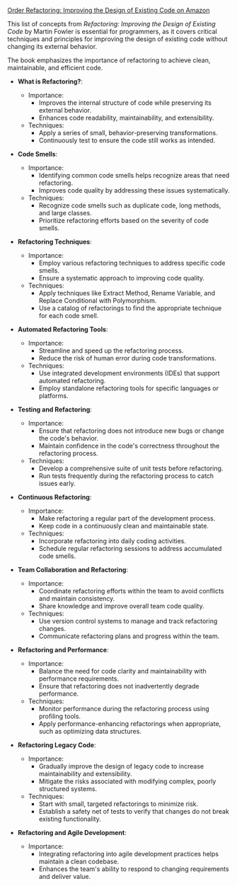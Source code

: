 [Order Refactoring: Improving the Design of Existing Code on Amazon](https://www.amazon.com/dp/B07LCM8RG2?&_encoding=UTF8&tag=architect011b-20&linkCode=ur2&linkId=6212fed3b9174c0a5edfc501f7071d26&camp=1789&creative=9325)

This list of concepts from *Refactoring: Improving the Design of Existing Code* by Martin Fowler is essential for programmers, as it covers critical techniques and principles for improving the design of existing code without changing its external behavior. 

The book emphasizes the importance of refactoring to achieve clean, maintainable, and efficient code.

* **What is Refactoring?**:
    * Importance:
        * Improves the internal structure of code while preserving its external behavior.
        * Enhances code readability, maintainability, and extensibility.
    * Techniques:
        * Apply a series of small, behavior-preserving transformations.
        * Continuously test to ensure the code still works as intended.

* **Code Smells**:
    * Importance:
        * Identifying common code smells helps recognize areas that need refactoring.
        * Improves code quality by addressing these issues systematically.
    * Techniques:
        * Recognize code smells such as duplicate code, long methods, and large classes.
        * Prioritize refactoring efforts based on the severity of code smells.

* **Refactoring Techniques**:
    * Importance:
        * Employ various refactoring techniques to address specific code smells.
        * Ensure a systematic approach to improving code quality.
    * Techniques:
        * Apply techniques like Extract Method, Rename Variable, and Replace Conditional with Polymorphism.
        * Use a catalog of refactorings to find the appropriate technique for each code smell.

* **Automated Refactoring Tools**:
    * Importance:
        * Streamline and speed up the refactoring process.
        * Reduce the risk of human error during code transformations.
    * Techniques:
        * Use integrated development environments (IDEs) that support automated refactoring.
        * Employ standalone refactoring tools for specific languages or platforms.

* **Testing and Refactoring**:
    * Importance:
        * Ensure that refactoring does not introduce new bugs or change the code's behavior.
        * Maintain confidence in the code's correctness throughout the refactoring process.
    * Techniques:
        * Develop a comprehensive suite of unit tests before refactoring.
        * Run tests frequently during the refactoring process to catch issues early.

* **Continuous Refactoring**:
    * Importance:
        * Make refactoring a regular part of the development process.
        * Keep code in a continuously clean and maintainable state.
    * Techniques:
        * Incorporate refactoring into daily coding activities.
        * Schedule regular refactoring sessions to address accumulated code smells.

* **Team Collaboration and Refactoring**:
    * Importance:
        * Coordinate refactoring efforts within the team to avoid conflicts and maintain consistency.
        * Share knowledge and improve overall team code quality.
    * Techniques:
        * Use version control systems to manage and track refactoring changes.
        * Communicate refactoring plans and progress within the team.

* **Refactoring and Performance**:
    * Importance:
        * Balance the need for code clarity and maintainability with performance requirements.
        * Ensure that refactoring does not inadvertently degrade performance.
    * Techniques:
        * Monitor performance during the refactoring process using profiling tools.
        * Apply performance-enhancing refactorings when appropriate, such as optimizing data structures.

* **Refactoring Legacy Code**:
    * Importance:
        * Gradually improve the design of legacy code to increase maintainability and extensibility.
        * Mitigate the risks associated with modifying complex, poorly structured systems.
    * Techniques:
        * Start with small, targeted refactorings to minimize risk.
        * Establish a safety net of tests to verify that changes do not break existing functionality.

* **Refactoring and Agile Development**:
    * Importance:
        * Integrating refactoring into agile development practices helps maintain a clean codebase.
        * Enhances the team's ability to respond to changing requirements and deliver value.
